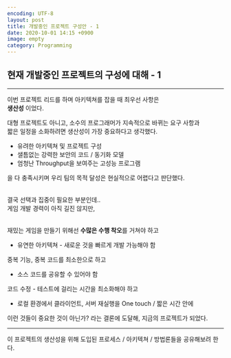 ```yaml
---
encoding: UTF-8
layout: post
title: 개발중인 프로젝트 구성안 - 1
date: 2020-10-01 14:15 +0900
image: empty
category: Programming
---
```


## 현재 개발중인 프로젝트의 구성에 대해 - 1

---

이번 프로젝트 리드를 하며 아키텍쳐를 잡을 때 최우선 사항은  
<strong>생산성</strong> 이었다.

대형 프로젝트도 아니고, 소수의 프로그래머가 지속적으로 바뀌는 요구 사항과   
짧은 일정을 소화하려면 생산성이 가장 중요하다고 생각했다.  

* 유려한 아키텍쳐 및 프로젝트 구성
* 샐틈없는 강력한 보안의 코드 / 동기화 모델
* 엄청난 Throughput을 보여주는 고성능 프로그램

을 다 충족시키며 우리 팀의 목적 달성은 현실적으로 어렵다고 판단했다.  
<br>

결국 선택과 집중이 필요한 부분인데..  
게임 개발 경력이 아직 길진 않지만,  
<br>

재밌는 게임을 만들기 위해선 <b>수많은 수행 착오</b>를 거쳐야 하고  
 * 유연한 아키텍쳐 - 새로운 것을 빠르게 개발 가능해야 함

중복 기능, 중복 코드를 최소한으로 하고  
 * 소스 코드를 공유할 수 있어야 함

코드 수정 - 테스트에 걸리는 시간을 최소화해야 하고
 * 로컬 환경에서 클라이언트, 서버 재실행을 One touch / 짧은 시간 안에

이런 것들이 중요한 것이 아닌가? 라는 결론에 도달해, 지금의 프로젝트가 되었다.


---
이 프로젝트의 생산성을 위해 도입된 프로세스 / 아키텍쳐 / 방법론들을 공유해보려 한다.